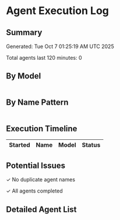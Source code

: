 # Agent Execution Log

## Summary
Generated: Tue Oct  7 01:25:19 AM UTC 2025

Total agents last 120 minutes: 0

## By Model

```
```

## By Name Pattern

```
```

## Execution Timeline

| Started | Name | Model | Status |
|---------|------|-------|--------|

## Potential Issues

✓ No duplicate agent names

✓ All agents completed

## Detailed Agent List

